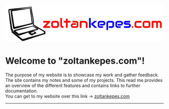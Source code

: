 ![zoltankepes.com logo](./assets/images/logo/zoltankepes_laptop_logo_title.jpg)

# Welcome to "zoltankepes.com"!

The purpose of my website is to showcase my work and gather feedback. The site contains my notes and some of my projects. This read me provides an overview of the different features and contains links to further documentation.  
You can get to my website over this link -> [zoltankepes.com](https://www.zoltankepes.com/)

---
